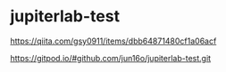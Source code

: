 # jupiterlab-test

https://qiita.com/gsy0911/items/dbb64871480cf1a06acf

https://gitpod.io/#github.com/jun16o/jupiterlab-test.git
